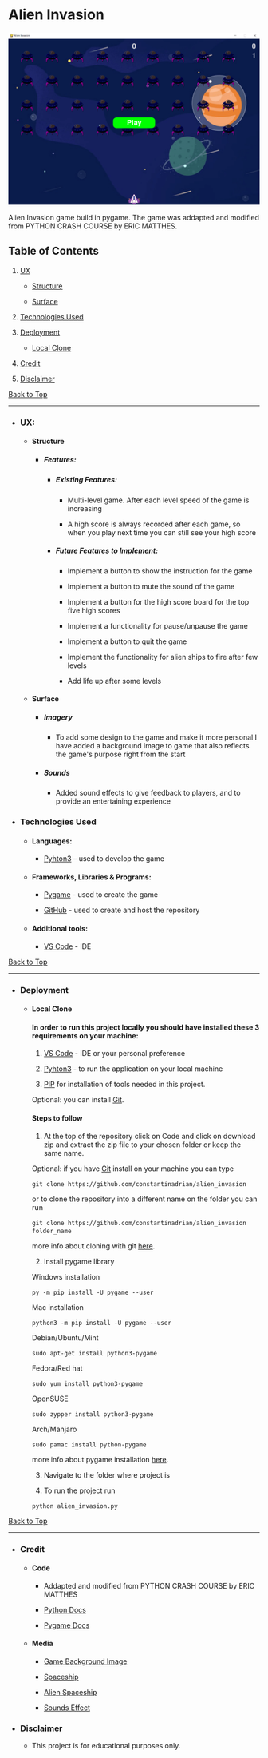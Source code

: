 # Alien Invasion

![Alien Invasion](readme_file/alien_invasion.png)

Alien Invasion game build in pygame. The game was addapted and modified from PYTHON CRASH COURSE by ERIC MATTHES.

## Table of Contents

1. [UX](#ux)

    - [Structure](#structure)

    - [Surface](#surface) 

2. [Technologies Used](#technologies-used)

3. [Deployment](#deployment)

    - [Local Clone](#local-clone)

5. [Credit](#credit)

6. [Disclaimer](#disclaimer)

[Back to Top](#table-of-contents)

-----

- ### UX:

  - #### Structure

    - ##### Features: 

      - ##### Existing Features:

        - Multi-level game. After each level speed of the game is increasing

        - A high score is always recorded after each game, so when you play next time you can still see your high score

      - ##### Future Features to Implement:

        - Implement a button to show the instruction for the game

        - Implement a button to mute the sound of the game

        - Implement a button for the high score board for the top five high scores

        - Implement a functionality for pause/unpause the game

        - Implement a button to quit the game

        - Implement the functionality for alien ships to fire after few levels

        - Add life up after some levels

  - #### Surface

    -  ##### Imagery

        - To add some design to the game and make it more personal I have added a background image to game that also reflects the game's purpose right from the start

    -  ##### Sounds

        - Added sound effects to give feedback to players, and to provide an entertaining experience

- ### Technologies Used

  - #### Languages:

    - [Pyhton3](https://www.python.org/) – used to develop the game

  - #### Frameworks, Libraries & Programs:

    - [Pygame](https://www.pygame.org/docs/) - used to create the game

    - [GitHub](https://github.com/) - used to create and host the repository

  - #### Additional tools:

    - [VS Code](https://code.visualstudio.com/) - IDE

 [Back to Top](#table-of-contents)

-----

- ### Deployment

  - #### Local Clone

    #### In order to run this project locally you should have installed these 3 requirements on your machine:

    1. [VS Code](https://code.visualstudio.com/) - IDE or your personal preference

    2. [Pyhton3](https://www.python.org/) - to run the application on your local machine

    3. [PIP](https://pypi.org/project/pip/) for installation of tools needed in this project.
  
    Optional: you can install [Git](https://git-scm.com/).

    #### Steps to follow

    1. At the top of the repository click on Code and click on download zip and extract the zip file to your chosen folder or keep the same name.

    Optional: if you have [Git](https://git-scm.com/) install on your machine you can type

    ```
    git clone https://github.com/constantinadrian/alien_invasion
    ```

    or to clone the repository into a different name on the folder you can run 

    ```
    git clone https://github.com/constantinadrian/alien_invasion folder_name
    ```

    more info about cloning with git [here](https://git-scm.com/book/en/v2/Git-Basics-Getting-a-Git-Repository).


    2. Install pygame library 
    
    Windows installation
    ```
    py -m pip install -U pygame --user
    ```

    Mac installation
    ```
    python3 -m pip install -U pygame --user
    ```
    
    Debian/Ubuntu/Mint
    ```
    sudo apt-get install python3-pygame
    ```

    Fedora/Red hat
    ```
    sudo yum install python3-pygame
    ```

    OpenSUSE
    ```
    sudo zypper install python3-pygame
    ```

    Arch/Manjaro
    ```
    sudo pamac install python-pygame
    ```

    more info about pygame installation [here](https://www.pygame.org/wiki/GettingStarted).

    3. Navigate to the folder where project is 

    4. To run the project run
    ```
    python alien_invasion.py
    ```
     

[Back to Top](#table-of-contents)

-----

- ### Credit

  - #### Code

    - Addapted and modified from PYTHON CRASH COURSE by ERIC MATTHES

    - [Python Docs](https://docs.python.org/3/library/shelve.html)   

    - [Pygame Docs](https://www.pygame.org/docs/)

  - #### Media

    - [Game Background Image](https://pngtree.com/freebackground/universe-planet-background_368589.html)

    - [Spaceship](https://www.flaticon.com/free-icon/spaceship_3098666)

    - [Alien Spaceship](https://www.seekpng.com/ima/u2q8y3a9y3r5o0r5/)

    - [Sounds Effect](https://pixabay.com/sound-effects/search)

- ### Disclaimer

  - This project is for educational purposes only.
